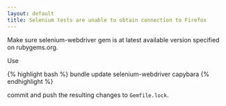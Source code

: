 ```yaml
---
layout: default
title: Selenium tests are unable to obtain connection to Firefox
---
```


Make sure selenium-webdriver gem is at latest available version specified on rubygems.org.

Use

{% highlight bash %}
bundle update selenium-webdriver capybara
{% endhighlight %}

commit and push the resulting changes to `Gemfile.lock`.
